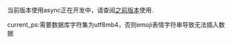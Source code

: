 当前版本使用async正在开发中，请查阅[之前版本](https://github.com/hjlarry/zhihulive/tree/second_version)使用.





current_ps:需要数据库字符集为utf8mb4，否则emoji表情字符串导致无法插入数据